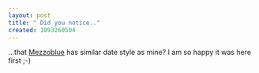 ```yaml
--- 
layout: post
title: " Did you notice.."
created: 1093260504
---
```

...that <a href="http://mezzoblue.com/">Mezzoblue</a> has similar date style as mine? I am so happy it was here first ;-)
